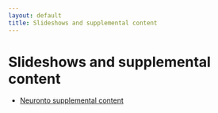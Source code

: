 ```yaml
---
layout: default
title: Slideshows and supplemental content
---
```



# Slideshows and supplemental content

- <a href="{{ '/Neuronto/' | relative_url }}">Neuronto supplemental content</a>
